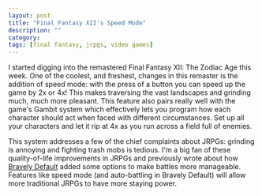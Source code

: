 ```yaml
---
layout: post
title: "Final Fantasy XII's Speed Mode"
description: ""
category: 
tags: [final fantasy, jrpgs, video games]
---
```


I started digging into the remastered Final Fantasy XII: The Zodiac Age this week. One of the coolest, and freshest, changes in this remaster is the addition of speed mode: with the press of a button you can speed up the game by 2x or 4x! This makes traversing the vast landscapes and grinding much, much more pleasant. This feature also pairs really well with the game's Gambit system which effectively lets you program how each character should act when faced with different circumstances. Set up all your characters and let it rip at 4x as you run across a field full of enemies. 

This system addresses a few of the chief complaints about JRPGs: grinding is annoying and fighting trash mobs is tedious. I'm a big fan of these quality-of-life improvements in JRPGs and previously wrote about how [Bravely Default][1] added some options to make battles more manageable. Features like speed mode (and auto-battling in Bravely Default) will allow more traditional JRPGs to have more staying power.

[1]: 2014/01/10/bravely-default-demo-review/